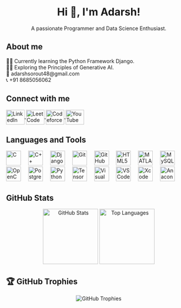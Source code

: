 <h1 align="center">Hi 👋, I'm Adarsh!</h1>

<p align="center">A passionate Programmer and Data Science Enthusiast.</p>

<h2 align="left">About me</h2>

<p align="left">
    👨‍💻 Currently learning the Python Framework Django.<br>
    👨‍💻 Exploring the Principles of Generative AI.<br>
    📧 adarshsorout48@gmail.com<br>
    📞 +91 8685056062
</p>

<h2 align="left">Connect with me</h2>

<p align="left">
    <a href="https://www.linkedin.com/in/adarsh-sorout/" target="_blank">
        <img align="center" src="https://raw.githubusercontent.com/rahuldkjain/github-profile-readme-generator/master/src/images/icons/Social/linked-in-alt.svg" alt="LinkedIn" height="40" width="50" />
    </a>
    <a href="https://leetcode.com/u/Adarsh_Sorout/" target="_blank">
        <img align="center" src="https://upload.wikimedia.org/wikipedia/commons/1/19/LeetCode_logo_black.png" alt="LeetCode" height="40" width="50" />
    </a>
    <a href="https://codeforces.com/profile/adarsh465" target="_blank">
        <img align="center" src="https://cdn.jsdelivr.net/npm/simple-icons@v3/icons/codeforces.svg" alt="Codeforces" height="40" width="50" />
    </a>
    <a href="https://www.youtube.com/@adarshsorout1432" target="_blank">
        <img align="center" src="https://raw.githubusercontent.com/rahuldkjain/github-profile-readme-generator/master/src/images/icons/Social/youtube.svg" alt="YouTube" height="40" width="50" />
    </a>
</p>

<h2 align="left">Languages and Tools</h2>

<p align="left">
    <img src="https://cdn.jsdelivr.net/gh/devicons/devicon/icons/c/c-original.svg" height="40" alt="C" />
    <img width="12" />
    <img src="https://cdn.jsdelivr.net/gh/devicons/devicon/icons/cplusplus/cplusplus-original.svg" height="40" alt="C++" />
    <img width="12" />
    <img src="https://cdn.jsdelivr.net/gh/devicons/devicon/icons/django/django-plain.svg" height="40" alt="Django" />
    <img width="12" />
    <img src="https://cdn.jsdelivr.net/gh/devicons/devicon/icons/git/git-original.svg" height="40" alt="Git" />
    <img width="12" />
    <img src="https://cdn.jsdelivr.net/gh/devicons/devicon/icons/github/github-original.svg" height="40" alt="GitHub" />
    <img width="12" />
    <img src="https://cdn.jsdelivr.net/gh/devicons/devicon/icons/html5/html5-original.svg" height="40" alt="HTML5" />
    <img width="12" />
    <img src="https://cdn.jsdelivr.net/gh/devicons/devicon/icons/matlab/matlab-original.svg" height="40" alt="MATLAB" />
    <img width="12" />
    <img src="https://cdn.jsdelivr.net/gh/devicons/devicon/icons/mysql/mysql-original.svg" height="40" alt="MySQL" />
    <img width="12" />
    <img src="https://cdn.jsdelivr.net/gh/devicons/devicon/icons/opencv/opencv-original.svg" height="40" alt="OpenCV" />
    <img width="12" />
    <img src="https://cdn.jsdelivr.net/gh/devicons/devicon/icons/postgresql/postgresql-original.svg" height="40" alt="PostgreSQL" />
    <img width="12" />
    <img src="https://cdn.jsdelivr.net/gh/devicons/devicon/icons/python/python-original.svg" height="40" alt="Python" />
    <img width="12" />
    <img src="https://cdn.jsdelivr.net/gh/devicons/devicon/icons/tensorflow/tensorflow-original.svg" height="40" alt="TensorFlow" />
    <img width="12" />
    <img src="https://cdn.jsdelivr.net/gh/devicons/devicon/icons/visualstudio/visualstudio-plain.svg" height="40" alt="Visual Studio" />
    <img width="12" />
    <img src="https://cdn.jsdelivr.net/gh/devicons/devicon/icons/vscode/vscode-original.svg" height="40" alt="VS Code" />
    <img width="12" />
    <img src="https://cdn.jsdelivr.net/gh/devicons/devicon/icons/xcode/xcode-original.svg" height="40" alt="Xcode" />
    <img width="12" />
    <img src="https://cdn.jsdelivr.net/gh/devicons/devicon/icons/anaconda/anaconda-original.svg" height="40" alt="Anaconda" />
</p>

<h2 align="left">GitHub Stats</h2>

<div align="center">
    <img src="https://github-readme-stats.vercel.app/api?username=AdarshSorout&hide_title=false&hide_rank=false&show_icons=true&include_all_commits=true&count_private=true&disable_animations=false&theme=dracula&locale=en&hide_border=false&order=1" height="150" alt="GitHub Stats" />
    <img src="https://github-readme-stats.vercel.app/api/top-langs?username=AdarshSorout&locale=en&hide_title=false&layout=compact&card_width=320&langs_count=5&theme=dracula&hide_border=false&order=2" height="150" alt="Top Languages" />
</div>

<h2 align="left">🏆 GitHub Trophies</h2>

<p align="center">
    <img src="https://github-profile-trophy.vercel.app/?username=AdarshSorout&theme=dracula&margin-w=10&margin-h=10" alt="GitHub Trophies" />
</p>
